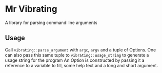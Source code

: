 # Mr Vibrating

A library for parsing command line arguments

## Usage

Call `vibrating::parse_argument` with `argc`, `argv` and a tuple of Options.
One can also pass this same tuple to `vibrating::usage_string` to generate a usage string for the 
program
An Option is constructed by passing it a reference to a variable to fill, some help text and a long
and short argument.

